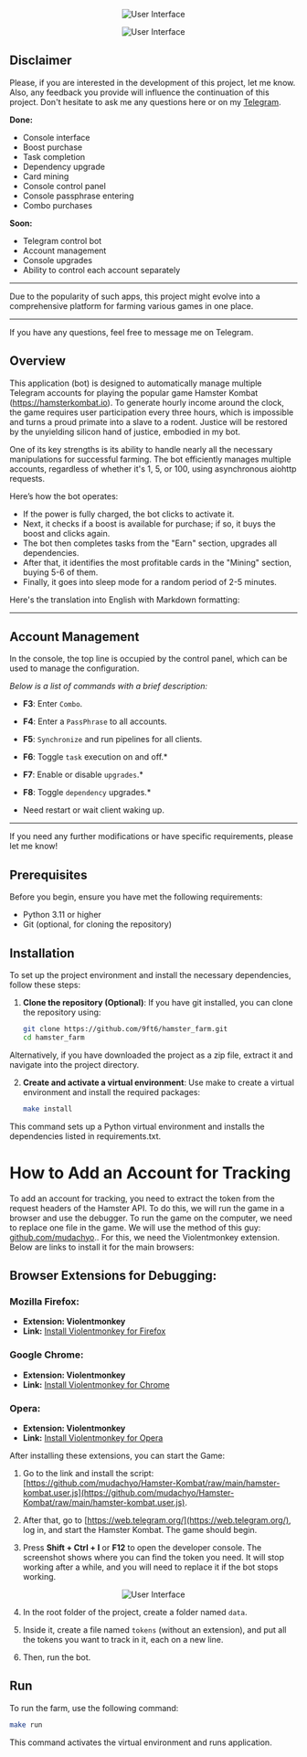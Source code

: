 
<p align="center">
  <img src="https://github.com/9ft6/hamster_farm/raw/media/pics/cui.png" alt="User Interface">
</p>

<p align="center">
  <img src="https://github.com/9ft6/hamster_farm/raw/media/pics/combo.png" alt="User Interface">
</p>

## Disclaimer

Please, if you are interested in the development of this project, let me know. Also, any feedback you provide will influence the continuation of this project. Don't hesitate to ask me any questions here or on my [Telegram](https://t.me/dev9ft6). 

**Done:**
- Console interface
- Boost purchase
- Task completion
- Dependency upgrade
- Card mining
- Console control panel
- Console passphrase entering
- Combo purchases

**Soon:**
- Telegram control bot
- Account management
- Console upgrades
- Ability to control each account separately

---

Due to the popularity of such apps, this project might evolve into a comprehensive platform for farming various games in one place.

---
If you have any questions, feel free to message me on Telegram.

## Overview
This application (bot) is designed to automatically manage multiple Telegram accounts for playing the popular game Hamster Kombat (https://hamsterkombat.io). To generate hourly income around the clock, the game requires user participation every three hours, which is impossible and turns a proud primate into a slave to a rodent. Justice will be restored by the unyielding silicon hand of justice, embodied in my bot.

One of its key strengths is its ability to handle nearly all the necessary manipulations for successful farming. The bot efficiently manages multiple accounts, regardless of whether it's 1, 5, or 100, using asynchronous aiohttp requests.

Here’s how the bot operates: 
- If the power is fully charged, the bot clicks to activate it. 
- Next, it checks if a boost is available for purchase; if so, it buys the boost and clicks again. 
- The bot then completes tasks from the "Earn" section, upgrades all dependencies.
- After that, it identifies the most profitable cards in the "Mining" section, buying 5-6 of them. 
- Finally, it goes into sleep mode for a random period of 2-5 minutes.

Here's the translation into English with Markdown formatting:

---

## Account Management

In the console, the top line is occupied by the control panel, which can be used to manage the configuration.

*Below is a list of commands with a brief description:*

- **F3**: Enter `Combo`.

- **F4**: Enter a `PassPhrase` to all accounts.

- **F5**: `Synchronize` and run pipelines for all clients.

- **F6**: Toggle `task` execution on and off.*

- **F7**: Enable or disable `upgrades`.*

- **F8**: Toggle `dependency` upgrades.*

* Need restart or wait client waking up.
---

If you need any further modifications or have specific requirements, please let me know!

## Prerequisites
Before you begin, ensure you have met the following requirements:
- Python 3.11 or higher
- Git (optional, for cloning the repository)

## Installation
To set up the project environment and install the necessary dependencies, follow these steps:

1. **Clone the repository (Optional)**:
   If you have git installed, you can clone the repository using:
   ```bash
   git clone https://github.com/9ft6/hamster_farm.git
   cd hamster_farm
   ```
Alternatively, if you have downloaded the project as a zip file, extract it and navigate into the project directory.

2. **Create and activate a virtual environment**: 
   Use make to create a virtual environment and install the required packages:

    ```bash
    make install
    ```
This command sets up a Python virtual environment and installs the dependencies listed in requirements.txt.

# How to Add an Account for Tracking

To add an account for tracking, you need to extract the token from the request headers of the Hamster API. To do this, we will run the game in a browser and use the debugger. To run the game on the computer, we need to replace one file in the game. We will use the method of this guy: [github.com/mudachyo](https://github.com/mudachyo/Hamster-Kombat).. For this, we need the Violentmonkey extension. Below are links to install it for the main browsers:

## Browser Extensions for Debugging:

### Mozilla Firefox:

- **Extension: Violentmonkey**
- **Link:** [Install Violentmonkey for Firefox](https://addons.mozilla.org/en-US/firefox/addon/violentmonkey/)

### Google Chrome:

- **Extension: Violentmonkey**
- **Link:** [Install Violentmonkey for Chrome](https://chrome.google.com/webstore/detail/violentmonkey/jinjaccalgkegednnccohejagnlnfdag)

### Opera:

- **Extension: Violentmonkey**
- **Link:** [Install Violentmonkey for Opera](https://addons.opera.com/en/extensions/details/violentmonkey/)


After installing these extensions, you can start the Game:

1. Go to the link and install the script: [https://github.com/mudachyo/Hamster-Kombat/raw/main/hamster-kombat.user.js](https://github.com/mudachyo/Hamster-Kombat/raw/main/hamster-kombat.user.js).

2. After that, go to [https://web.telegram.org/](https://web.telegram.org/), log in, and start the Hamster Kombat. The game should begin.

3. Press **Shift + Ctrl + I** or **F12** to open the developer console. The screenshot shows where you can find the token you need. It will stop working after a while, and you will need to replace it if the bot stops working.

<p align="center">
  <img src="https://github.com/9ft6/hamster_farm/raw/media/pics/debugger.png" alt="User Interface">
</p>

4. In the root folder of the project, create a folder named `data`.

5. Inside it, create a file named `tokens` (without an extension), and put all the tokens you want to track in it, each on a new line.

6. Then, run the bot.

## Run
To run the farm, use the following command:

```bash
make run
```

This command activates the virtual environment and runs application.
